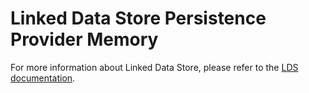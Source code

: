 # Linked Data Store Persistence Provider Memory

For more information about Linked Data Store, please refer to the [LDS documentation](https://github.com/statisticsnorway/linked-data-store-documentation).
